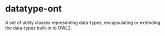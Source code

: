 # datatype-ont
A set of utility classes representing data-types, encapsulating or extending the data-types built-in to OWL2. 

